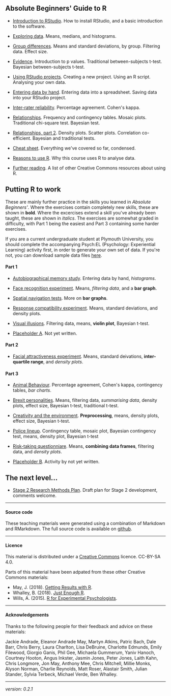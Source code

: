 
## Absolute Beginners' Guide to R

* [Introduction to RStudio](intro-rstudio.md). How to install RStudio, and a basic introduction to the software.

* [Exploring data](exploring-incomes.html). Means, medians, and histograms. 

* [Group differences](group-differences.html). Means and standard deviations, by group. Filtering data. Effect size.

* [Evidence](evidence.html). Introduction to p values. Traditional between-subjects t-test. Bayesian between-subjects t-test.

* [Using RStudio projects](using-projects.html). Creating a new project. Using an R script. Analysing your own data. 

* [Entering data by hand](entering-data-by-hand.html). Entering data into a spreadsheet. Saving data into your RStudio project.

* [Inter-rater reliability](irr.html). Percentage agreement. Cohen's kappa. 

* [Relationships](chi.html). Frequency and contingency tables. Mosaic plots. Traditional chi-square test. Bayesian test. 

* [Relationships, part 2](corr.html). Density plots. Scatter plots. Correlation co-efficient. Bayesian and traditional tests. 

* [Cheat sheet](cheat-sheet.html). Everything we've covered so far, condensed. 

* [Reasons to use R](why-r-student.html). Why this course uses R to analyse data.

* [Further reading](resources.html). A list of other Creative Commons resources about using R. 

## Putting R to work

These are mainly further practice in the skills you learned in _Absolute Beginners'_. Where the exercises contain completely new skills, these are shown in **bold**. Where the excercises extend a skill you've already been taught, these are shown in _italics_. The exercises are somewhat graded in difficulty, with Part 1 being the easiest and Part 3 containing some harder exercises. 

If you are a current undergraduate student at Plymouth University, you should complete the accompanying Psych:EL (Psychology: Experiential Learning) activity first, in order to generate your own set of data. If you're not, you can download sample data files [here](rtoworkdata.html).

#### Part 1

* [Autobiographical memory study](memories.html). Entering data by hand, _histograms_.

* [Face recognition experiment](face-recog.html). Means, _filtering data_, and a **bar graph**.

* [Spatial navigation tests](navigate.html). More on **bar graphs**.

* [Response compatibility experiment](response-compatibility.html). Means, standard deviations, and density plots.

* [Visual illusions](illusions.html). Filtering data, means, **violin plot**, Bayesian t-test.

* [Placeholder A](https://upload.wikimedia.org/wikipedia/commons/9/9e/Bermuda_Triangle_he.jpg). Not yet written.

#### Part 2

* [Facial attractiveness experiment](face-attract.html). Means, standard deivations, **inter-quartile range**, and _density plots_. 

#### Part 3

* [Animal Behaviour](lions.html). Percentage agreement, Cohen's kappa, contingency tables, _bar charts_.

* [Brexit personalities](brexit.html). Means, filtering data, _summarising data_, density plots, effect size, Bayesian t-test, traditional t-test. 

* [Creativity and the environment](green.html). **Preprocessing**, means, density plots, effect size, Bayesian t-test.

* [Police lineup](lineup.html). Contingency table, mosaic plot, Bayesian contingency test, means, density plot, Bayesian t-test

* [Risk-taking questionniare](risk-rat.html). Means, **combining data frames**, filtering data, and _density plots_.

* [Placeholder B](https://upload.wikimedia.org/wikipedia/commons/9/9e/Bermuda_Triangle_he.jpg). Activity by not yet written.

## The next level...

* [Stage 2 Research Methods Plan](stage2plans.md). Draft plan for Stage 2 development, comments welcome.

____

#### Source code

These teaching materials were generated using a combination of Markdown and RMarkdown. The full source code is available on [github](https://github.com/ajwills72/rminr). 

___

#### Licence
This material is distributed under a [Creative Commons](https://creativecommons.org/) licence. CC-BY-SA 4.0. 

Parts of this material have been adpated from these other Creative Commons materials:

* May, J. (2018). [Getting Results with R](https://github.com/jon-may/GettingResultsinR).
* Whalley, B. (2018). [Just Enough R](https://benwhalley.github.io/just-enough-r/).
* Wills, A. (2015). [R for Experimental Psychologists](http://www.willslab.org.uk/rbook.html).

____

#### Acknowledgements

Thanks to the following people for their feedback and advice on these materials:

Jackie Andrade, Eleanor Andrade May, Martyn Atkins,
Patric Bach, Dale Barr, Chris Berry,
Laura Charlton,
Lisa DeBruine, 
Charlotte Edmunds,
Emily Filewood,
Giorgio Ganis, Phil Gee, Michaela Gummerum,
Yaniv Hanoch, Courtney Hooton,
Angus Inkster,
Jasmin Jones, Peter Jones, 
Laith Kahn, 
Chris Longmore,
Jon May, Anthony Mee, Chris Mitchell, Millie Monks,
Alyson Norman,
Charlie Reynolds, Matt Roser,
Alastair Smith, Julian Stander, 
Sylvia Terbeck,
Michael Verde,
Ben Whalley.

___

_version: 0.2.1_
